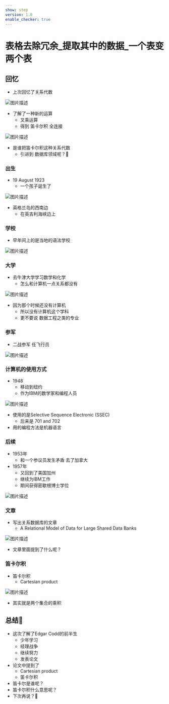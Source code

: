 ```yaml
---
show: step
version: 1.0
enable_checker: true
---
```


#    表格去除冗余_提取其中的数据_一个表变两个表    
 
##  回忆

- 上次回忆了关系代数

![图片描述](https://doc.shiyanlou.com/courses/uid1190679-20230907-1694093208464)

- 了解了一种新的运算
	- 叉乘运算
	- 得到 笛卡尔积 全连接

![图片描述](https://doc.shiyanlou.com/courses/uid1190679-20230907-1694093250892)

- 是谁把笛卡尔积这种关系代数
	- 引进到 数据库领域呢？🤔

### 出生

- 19 August 1923 
	- 一个孩子诞生了

![图片描述](https://doc.shiyanlou.com/courses/uid1190679-20230915-1694764345752)

- 英格兰岛的西南边 
	- 在英吉利海峡边上 

### 学校

- 早年间上的是当地的语法学校

![图片描述](https://doc.shiyanlou.com/courses/uid1190679-20230915-1694764420835)

### 大学

- 去牛津大学学习数学和化学
	- 怎么和计算机一点关系都没有 

![图片描述](https://doc.shiyanlou.com/courses/uid1190679-20230915-1694764457343)

- 因为那个时候还没有计算机 
	- 所以没有计算机这个学科 
	- 更不要说 数据工程之类的专业 

### 参军

- 二战参军 任飞行员 

![图片描述](https://doc.shiyanlou.com/courses/uid1190679-20230915-1694764528904)

### 计算机的使用方式

- 1948
	- 移动到纽约
	- 作为IBM的数学家和编程人员

![图片描述](https://doc.shiyanlou.com/courses/uid1190679-20230915-1694764574412)

- 使用的是Selective Sequence Electronic (SSEC) 
	- 后来是 701 and 702
- 用的编程方法是机器语言

### 后续

- 1953年
	- 和一个参议员发生矛盾 去了加拿大
- 1957年
	- 又回到了美国加州 
	- 继续为IBM工作
	- 期间获得密歇根博士学位

![图片描述](https://doc.shiyanlou.com/courses/uid1190679-20230915-1694764914638)

### 文章

- 写出关系数据库的文章
	- A Relational Model of Data for Large Shared Data Banks

![图片描述](https://doc.shiyanlou.com/courses/uid1190679-20230915-1694765026068)

- 文章里面提到了什么呢？

### 笛卡尔积

- 笛卡尔积
	- Cartesian product

![图片描述](https://doc.shiyanlou.com/courses/uid1190679-20230915-1694765424238)

- 其实就是两个集合的乘积

##  总结🤔
- 这次了解了Edgar Codd的前半生
	- 少年学习
	- 经理战争
	- 继续努力
	- 发表论文
- 论文中提到了
	- Cartesian product
	- 笛卡尔积
- 笛卡尔是谁呢？
- 笛卡尔积什么意思呢？
- 下次再说？👋

